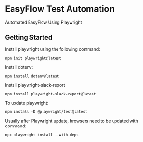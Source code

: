 # EasyFlow Test Automation
Automated EasyFlow Using Playwright
## Getting Started
Install playwright using the following command:
```
npm init playwright@latest
```
Install dotenv:
```
npm install dotenv@latest
```
Install playwright-slack-report
```
npm install playwright-slack-report@latest
```
To update playwright:
```
npm install -D @playwright/test@latest
```
Usually after Playwright update, browsers need to be updated with command:
```
npx playwright install --with-deps
```